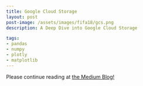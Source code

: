 ```yaml
---
title: Google Cloud Storage
layout: post
post-image: /assets/images/fifa18/gcs.png
description: A Deep Dive into Google Cloud Storage

tags: 
- pandas
- numpy
- plotly
- matplotlib
---
```


Please continue reading at [the Medium Blog!](https://medium.com/@sam_12/a-deep-dive-into-google-cloud-storage-6726a78376cb)

